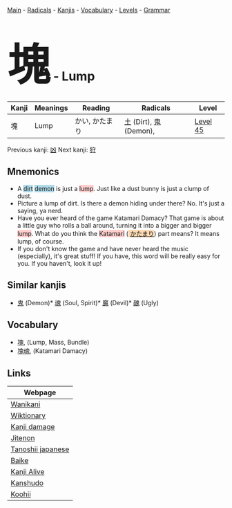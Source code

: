 <style> bigfont {font-size: 100px}</style>
[Main](../README.md) -
[Radicals](../radicals.md) -
[Kanjis](../kanjis.md) -
[Vocabulary](../vocabulary.md) -
[Levels](../levels.md) -
[Grammar](../grammar.md)
# <bigfont> 塊</bigfont> - Lump 

| Kanji | Meanings | Reading | Radicals | Level |
| --- | --- | --- | --- | --- |
| 塊 | Lump | かい, かたまり | [土](../radicals/土.md) (Dirt), [鬼](../radicals/鬼.md) (Demon),  | [Level 45](../levels/wk_level45.md) |

Previous kanji: [凶](凶.md) Next kanji: [狩](狩.md) 

## Mnemonics
 * A <span style="background-color:#ADD8E6"> dirt</span> <span style="background-color:#ADD8E6"> demon</span> is just a <span style="background-color:#ffcccb"> lump</span>. Just like a dust bunny is just a clump of dust.
* Picture a lump of dirt. Is there a demon hiding under there? No. It's just a saying, ya nerd.
* Have you ever heard of the game Katamari Damacy? That game is about a little guy who rolls a ball around, turning it into a bigger and bigger <span style="background-color:#ffcccb"> lump</span>. What do you think the <span style="background-color:#ffcccb"> Katamari</span> (<span style="background-color:#fed8b1"> [かたまり](https://jisho.org/search/かたまり)</span>) part means? It means lump, of course.
* If you don't know the game and have never heard the music (especially), it's great stuff! If you have, this word will be really easy for you. If you haven't, look it up!


## Similar kanjis
 * [鬼](鬼.md) (Demon)* [魂](魂.md) (Soul, Spirit)* [魔](魔.md) (Devil)* [醜](醜.md) (Ugly)


## Vocabulary
 * [塊](../vocabulary/塊.md), (Lump, Mass, Bundle)
* [塊魂](../vocabulary/塊.md), (Katamari Damacy)



## Links 

| Webpage |
| --- |
| [Wanikani          ](https://www.wanikani.com/kanji/塊) |
| [Wiktionary        ](https://en.wiktionary.org/wiki/塊) |
| [Kanji damage      ](http://www.kanjidamage.com/kanji/search?utf8=✓&q=塊) |
| [Jitenon           ](https://jitenon.com/kanji/塊) |
| [Tanoshii japanese ](https://www.tanoshiijapanese.com/dictionary/kanji.cfm?k=塊) |
| [Baike             ](https://baike.baidu.com/item/塊) |
| [Kanji Alive       ](https://app.kanjialive.com/塊) |
| [Kanshudo          ](https://www.kanshudo.com/searchmn?q=塊) |
| [Koohii            ](https://kanji.koohii.com/study/kanji/塊) |
